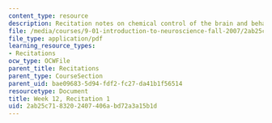 ```yaml
---
content_type: resource
description: Recitation notes on chemical control of the brain and behavior.
file: /media/courses/9-01-introduction-to-neuroscience-fall-2007/2ab25c7183202407406abd72a3a15b1d_wk12_sechand1119.pdf
file_type: application/pdf
learning_resource_types:
- Recitations
ocw_type: OCWFile
parent_title: Recitations
parent_type: CourseSection
parent_uid: bae09683-5d94-fdf2-fc27-da41b1f56514
resourcetype: Document
title: Week 12, Recitation 1
uid: 2ab25c71-8320-2407-406a-bd72a3a15b1d
---
```

